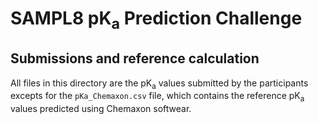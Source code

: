 # SAMPL8 pK<sub>a</sub> Prediction Challenge

## Submissions and reference calculation

All files in this directory are the pK<sub>a</sub> values submitted by the participants excepts for the `pKa_Chemaxon.csv` file, which contains the reference pK<sub>a</sub> values predicted using Chemaxon softwear.
